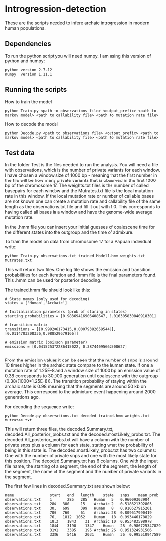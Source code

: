 # Introgression-detection
These are the scripts needed to infere archaic introgression in modern human populations. 

## Dependencies
To run the python script you will need numpy. I am using this version of python and numpy:

```
python version 2.7.12
numpy  version 1.11.1
```

## Running the scripts

How to train the model
```
python Train.py <path to observations file> <output_prefix> <path to markov model> <path to callability file> <path to mutation rate file>
```

How to decode the model
```
python Decode.py <path to observations file> <output_prefix> <path to markov model> <path to callability file> <path to mutation rate file>
```


## Test data
In the folder Test is the files needed to run the analysis. You will need a file with observations, which is the number of private variants for each window. I have chosen a window size of 1000 bp - meaning that the first number in the file will be how many private variants that is observed in the first 1000 bp of the chromosome 17. The weights.txt files is the number of called basepairs for each window and the Mutrates.txt file is the local mutation rate in this window. If the local mutation rate or number of callable bases are not known one can create a mutation rate and callability file of the same length as the observations.txt file and fill it out with 1.0. This corresponds to having called all bases in a window and have the genome-wide average mutation rate. 

In the .hmm file you can insert your initial guesses of coalescene time for the different states into the outgroup and the time of admixure. 


To train the model on data from chromosome 17 for a Papuan individual write:

```
python Train.py observations.txt trained Model1.hmm weights.txt Mutrates.txt
```

This will return two files. One log file shows the emission and transition probabilities for each iteration and .hmm file is the final parameters found. This .hmm can be used for posterior decoding.

The trained.hmm file should look like this:
```
# State names (only used for decoding)
states = ['Human','Archaic']

# Initialization parameters (prob of staring in states)
starting_probabilities = [0.98369416906408647, 0.016305830840918301]

# transition matrix
transitions = [[0.999206173415,0.000793826585448],[0.0114703208336,0.988529679166]]

# emission matrix (poisson parameter)
emissions = [0.041525372286415022, 0.38744095667508627]


```

From the emission values it can be seen that the number of snps is around 10 times higher in the archaic state compare to the human state. If one a mutation rate of 1.25E-8 and a window size of 1000 bp an emission value of 0.38 corresponds to 30,000 generation until coalescene with the outgroup (0.38/(1000*1.25E-8)). The transition probability of staying within the archaic state is 0.98 meaning that the segments are around 50 kb on average. This correspond to the admixture event happening around 2000 generations ago. 



For decoding the sequence write:

```
python Decode.py observations.txt decoded trained.hmm weights.txt Mutrates.txt
```

This will return three files, the decoded.Summary.txt, decoded.All_posterior_probs.txt and the decoded.mostLikely_probs.txt. The decoded.All_posterior_probs.txt will have a column with the number of private snps plus a column for each state, stating what the probability of being in this state is. The decoded.mostLikely_probs.txt has two columns: One with the number of private snps and one with the most likely state for this position. The decoded.Summary.txt has 6 columns. One with the input file name, the starting of a segment, the end of the segment, the length of the segment, the name of the segment and the number of private variants in the segment.

The first few lines in decoded.Summary.txt are shown below:

```
name	            start	end	  length	state	snps	mean_prob
observations.txt	1	    285	  285	Human	5	0.96009303904
observations.txt	286	  300	  15	Archaic	2	0.518621392803
observations.txt	301	  699	  399	Human	8	0.910527915201
observations.txt	700	  760	  61	Archaic	28	0.809617990419
observations.txt	761	  1812	1052	Human	18	0.993446178829
observations.txt	1813	1843	31	Archaic	10	0.953483598978
observations.txt	1844	3190	1347	Human	28	0.986725347829
observations.txt	3191	3385	195	Archaic	26	0.951324931506
observations.txt	3386	5416	2031	Human	36	0.995510947589
```








